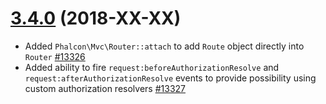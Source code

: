 # [3.4.0](https://github.com/phalcon/cphalcon/releases/tag/v3.4.0) (2018-XX-XX)
- Added `Phalcon\Mvc\Router::attach` to add `Route` object directly into `Router` [#13326](https://github.com/phalcon/cphalcon/issues/13326)
- Added ability to fire `request:beforeAuthorizationResolve` and `request:afterAuthorizationResolve` events to provide possibility using custom authorization resolvers [#13327](https://github.com/phalcon/cphalcon/pull/13327)
